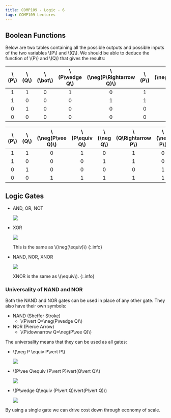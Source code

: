 ```yaml
---
title: COMP109 - Logic - 6
tags: COMP109 Lectures
---
```

## Boolean Functions
Below are two tables containing all the possible outputs and possible inputs of the two variables &#92;(P&#92;) and &#92;(Q&#92;). We should be able to deduce the function of &#92;(P&#92;) and &#92;(Q&#92;) that gives the results:

| &#92;(P&#92;) | &#92;(Q&#92;) | &#92;(\bot&#92;) | &#92;(P\wedge Q&#92;) | &#92;(\neg(P\Rightarrow Q)&#92;) | &#92;(P&#92;) | &#92;(\neg(Q\Rightarrow P)&#92;) | &#92;(Q&#92;) | &#92;(\neg(P\equiv Q)&#92;) | &#92;(P\vee Q&#92;) |
| :-: | :-: | :-: | :-: | :-: | :-: | :-: | :-: | :-: | :-: |
| 1 | 1 | 0 | 1 | 0 | 1 | 0 | 1 | 0 | 1 |
| 1 | 0 | 0 | 0 | 1 | 1 | 0 | 0 | 1 | 1 |
| 0 | 1 | 0 | 0 | 0 | 0 | 1 | 1 | 1 | 1 |
| 0 | 0 | 0 | 0 | 0 | 0 | 0 | 0 | 0 | 0 |

| &#92;(P&#92;) | &#92;(Q&#92;) | &#92;(\neg(P\vee Q)&#92;) | &#92;(P\equiv Q&#92;) | &#92;(\neg Q&#92;) | &#92;(Q\Rightarrow P&#92;) | &#92;(\neg P&#92;) | &#92;(P\Rightarrow Q&#92;) | &#92;(\neg(P\wedge Q)&#92;) | &#92;(\top&#92;) |
| :-: | :-: | :-: | :-: | :-: | :-: | :-: | :-: | :-: | :-: |
| 1 | 1 | 0 | 1 | 0 | 1 | 0 | 1 | 0 | 1 |
| 1 | 0 | 0 | 0 | 1 | 1 | 0 | 0 | 1 | 1 |
| 0 | 1 | 0 | 0 | 0 | 0 | 1 | 1 | 1 | 1 |
| 0 | 0 | 1 | 1 | 1 | 1 | 1 | 1 | 1 | 1 |

## Logic Gates
* AND, OR, NOT

	![]({{site.baseurl}}/assets/comp109/lectures/2020-12-07-2-1.svg)
* XOR

	![]({{site.baseurl}}/assets/comp109/lectures/2020-12-07-2-2.svg)
	
	This is the same as &#92;(\neg(\equiv)&#92;)
	{:.info}
* NAND, NOR, XNOR

	![]({{site.baseurl}}/assets/comp109/lectures/2020-12-07-2-3.svg)
	
	XNOR is the same as &#92;(\equiv&#92;).
	{:.info}

### Universality of NAND and NOR
Both the NAND and NOR gates can be used in place of any other gate. They also have their own symbols:

* NAND (Sheffer Stroke)
	* &#92;(P\vert Q=\neg(P\wedge Q)&#92;)
* NOR (Pierce Arrow)
	* &#92;(P\downarrow Q=\neg(P\vee Q)&#92;)
	
The universality means that they can be used as all gates:

* &#92;(\neg P \equiv P\vert P&#92;)

	![]({{site.baseurl}}/assets/comp109/lectures/2020-12-07-2-4.svg)
* &#92;(P\vee Q\equiv (P\vert P)\vert(Q\vert Q)&#92;)

	![]({{site.baseurl}}/assets/comp109/lectures/2020-12-07-2-5.svg)
* &#92;(P\wedge Q\equiv (P\vert Q)\vert(P\vert Q)&#92;)

	![]({{site.baseurl}}/assets/comp109/lectures/2020-12-07-2-6.svg)
	
By using a single gate we can drive cost down through economy of scale.
